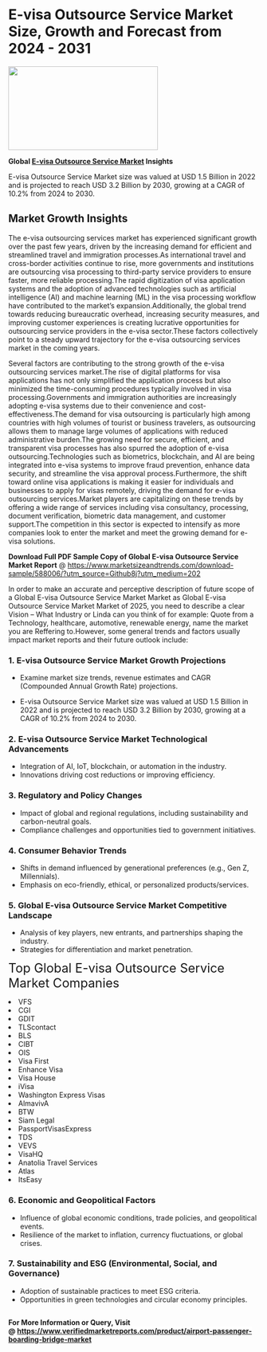 <H1>E-visa Outsource Service Market Size, Growth and Forecast from 2024 - 2031</H1><img class="aligncenter size-medium wp-image-584254" src="https://thirdeyenews.in/wp-content/uploads/2024/09/Global-Market-Research-300x168.jpeg" alt="" width="300" height="168" /><p><strong>Global&nbsp;<a href="https://www.marketsizeandtrends.com/download-sample/588006/?utm_source=Github8j?utm_medium=202">E-visa Outsource Service Market</a> Insights</strong></p><p>E-visa Outsource Service Market size was valued at USD 1.5 Billion in 2022 and is projected to reach USD 3.2 Billion by 2030, growing at a CAGR of 10.2% from 2024 to 2030.</p><p><h2>Market Growth Insights</h2> <p>The e-visa outsourcing services market has experienced significant growth over the past few years, driven by the increasing demand for efficient and streamlined travel and immigration processes.As international travel and cross-border activities continue to rise, more governments and institutions are outsourcing visa processing to third-party service providers to ensure faster, more reliable processing.The rapid digitization of visa application systems and the adoption of advanced technologies such as artificial intelligence (AI) and machine learning (ML) in the visa processing workflow have contributed to the market’s expansion.Additionally, the global trend towards reducing bureaucratic overhead, increasing security measures, and improving customer experiences is creating lucrative opportunities for outsourcing service providers in the e-visa sector.These factors collectively point to a steady upward trajectory for the e-visa outsourcing services market in the coming years.</p> <p>Several factors are contributing to the strong growth of the e-visa outsourcing services market.The rise of digital platforms for visa applications has not only simplified the application process but also minimized the time-consuming procedures typically involved in visa processing.Governments and immigration authorities are increasingly adopting e-visa systems due to their convenience and cost-effectiveness.The demand for visa outsourcing is particularly high among countries with high volumes of tourist or business travelers, as outsourcing allows them to manage large volumes of applications with reduced administrative burden.The growing need for secure, efficient, and transparent visa processes has also spurred the adoption of e-visa outsourcing.Technologies such as biometrics, blockchain, and AI are being integrated into e-visa systems to improve fraud prevention, enhance data security, and streamline the visa approval process.Furthermore, the shift toward online visa applications is making it easier for individuals and businesses to apply for visas remotely, driving the demand for e-visa outsourcing services.Market players are capitalizing on these trends by offering a wide range of services including visa consultancy, processing, document verification, biometric data management, and customer support.The competition in this sector is expected to intensify as more companies look to enter the market and meet the growing demand for e-visa solutions.</p> <p><span class=""><strong>Download Full PDF Sample Copy of Global E-visa Outsource Service Market Report</strong> @ <a href="https://www.marketsizeandtrends.com/download-sample/588006/?utm_source=Github8j?utm_medium=202" target="_blank">https://www.marketsizeandtrends.com/download-sample/588006/?utm_source=Github8j?utm_medium=202</a></span></p><p>In order to make an accurate and perceptive description of future scope of a Global&nbsp;E-visa Outsource Service Market Market as Global&nbsp;E-visa Outsource Service Market Market of 2025, you need to describe a clear Vision &ndash; What Industry or Linda can you think of for example: Quote from a Technology, healthcare, automotive, renewable energy, name the market you are Reffering to.However, some general trends and factors usually impact market reports and their future outlook include:</p><h3>1.&nbsp;<strong>E-visa Outsource Service Market Growth Projections</strong></h3><ul><li>Examine market size trends, revenue estimates and CAGR (Compounded Annual Growth Rate) projections.</li><li><p>E-visa Outsource Service Market size was valued at USD 1.5 Billion in 2022 and is projected to reach USD 3.2 Billion by 2030, growing at a CAGR of 10.2% from 2024 to 2030.</p></li></ul><h3>2.&nbsp;<strong>E-visa Outsource Service Market Technological Advancements</strong></h3><ul><li>Integration of AI, IoT, blockchain, or automation in the industry.</li><li>Innovations driving cost reductions or improving efficiency.</li></ul><h3>3.&nbsp;<strong>Regulatory and Policy Changes</strong></h3><ul><li>Impact of global and regional regulations, including sustainability and carbon-neutral goals.</li><li>Compliance challenges and opportunities tied to government initiatives.</li></ul><h3>4.&nbsp;<strong>Consumer Behavior Trends</strong></h3><ul><li>Shifts in demand influenced by generational preferences (e.g., Gen Z, Millennials).</li><li>Emphasis on eco-friendly, ethical, or personalized products/services.</li></ul><h3>5.&nbsp;<strong>Global E-visa Outsource Service Market Competitive Landscape</strong></h3><ul><li>Analysis of key players, new entrants, and partnerships shaping the industry.</li><li>Strategies for differentiation and market penetration.</li></ul><p data-pm-slice="1 1 []"><span style="color: inherit; font-family: inherit; font-size: 25px;">Top Global E-visa Outsource Service Market Companies</span></p><div class="" data-test-id=""><p><li>VFS</li><li> CGI</li><li> GDIT</li><li> TLScontact</li><li> BLS</li><li> CIBT</li><li> OIS</li><li> Visa First</li><li> Enhance Visa</li><li> Visa House</li><li> iVisa</li><li> Washington Express Visas</li><li> AlmavivA</li><li> BTW</li><li> Siam Legal</li><li> PassportVisasExpress</li><li> TDS</li><li> VEVS</li><li> VisaHQ</li><li> Anatolia Travel Services</li><li> Atlas</li><li> ItsEasy</li></p></div><h3>6.&nbsp;<strong>Economic and Geopolitical Factors</strong></h3><ul><li>Influence of global economic conditions, trade policies, and geopolitical events.</li><li>Resilience of the market to inflation, currency fluctuations, or global crises.</li></ul><h3>7.&nbsp;<strong>Sustainability and ESG (Environmental, Social, and Governance)</strong></h3><ul><li>Adoption of sustainable practices to meet ESG criteria.</li><li>Opportunities in green technologies and circular economy principles.</li></ul><h2><strong style="font-size: 14px;">For More Information or Query, Visit @&nbsp;</strong><a style="background-color: #ffffff; font-size: 14px;" href="https://www.marketsizeandtrends.com/report/e-visa-outsource-service-market/" target="_blank">https://www.verifiedmarketreports.com/product/airport-passenger-boarding-bridge-market</a></h2>
